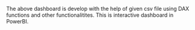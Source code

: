 The above dashboard is develop with the help of given csv file using DAX functions and other functionalitites.
This is interactive dashboard in PowerBI.
